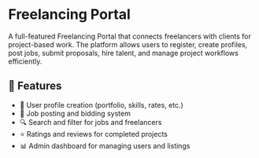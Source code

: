 # Freelancing Portal

A full-featured Freelancing Portal that connects freelancers with clients for project-based work. The platform allows users to register, create profiles, post jobs, submit proposals, hire talent, and manage project workflows efficiently.

## 🚀 Features

- 📄 User profile creation (portfolio, skills, rates, etc.)
- 🧾 Job posting and bidding system
- 🔍 Search and filter for jobs and freelancers
- ⭐ Ratings and reviews for completed projects
- 📊 Admin dashboard for managing users and listings




